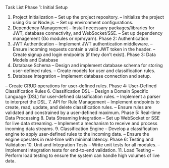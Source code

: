 Task List
Phase 1: Initial Setup
1. Project Initialization
– Set up the project repository.
– Initialize the project using Go or Node.js.
– Set up environment configurations.
2. Dependency Management
– Install necessary packages/libraries for JWT, database connectivity, and
WebSocket/SSE.
– Set up dependency management (Go modules or npm/yarn).
Phase 2: Authentication
3. JWT Authentication
– Implement JWT authentication middleware.
– Ensure incoming requests contain a valid JWT token in the header.
– Create signup and login endpoints (if they don’t exist).
Phase 3: Data Models and Database
4. Database Schema
– Design and implement database schema for storing user-defined rules.
– Create models for user and classification rules.
5. Database Integration
– Implement database connection and setup.

– Create CRUD operations for user-defined rules.
Phase 4: User-Defined Classification Rules
6. Classification DSL
– Design a Domain Specific Language (DSL) for user-defined classification
rules.
– Implement a parser to interpret the DSL.
7. API for Rule Management
– Implement endpoints to create, read, update, and delete classification rules.
– Ensure rules are validated and constrained by a user-defined maximum.
Phase 5: Real-time Data Processing
8. Data Streaming Integration
– Set up WebSocket or SSE for live data streaming.
– Implement a mechanism to receive and process incoming data streams.
9. Classification Engine
– Develop a classification engine to apply user-defined rules to the incoming
data.
– Ensure the engine operates in real-time with minimal latency.
Phase 6: Testing and Validation
10. Unit and Integration Tests
– Write unit tests for all modules.
– Implement integration tests for end-to-end validation.
11. Load Testing
– Perform load testing to ensure the system can handle high volumes of live
data.